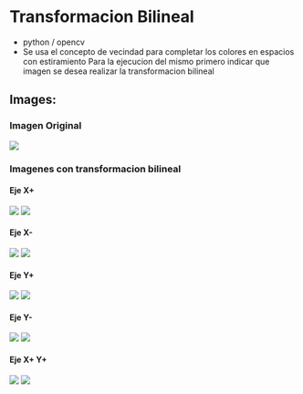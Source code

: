 # Transformacion Bilineal
+ python / opencv
+ Se usa el concepto de vecindad para completar los colores en espacios con estiramiento
Para la ejecucion del mismo primero indicar que imagen se desea realizar la transformacion bilineal
## Images:
### Imagen Original
![](https://github.com/RubenJTL/TOPICO-DE-COMPUTACION-GRAFICA/blob/master/Transformacion/TRANSFORMACIONBILINEAL/imgO.PNG)
### Imagenes con transformacion bilineal
  #### Eje X+
  ![](https://github.com/RubenJTL/TOPICO-DE-COMPUTACION-GRAFICA/blob/master/Transformacion/TRANSFORMACIONBILINEAL/img4.PNG)
  ![](https://github.com/RubenJTL/TOPICO-DE-COMPUTACION-GRAFICA/blob/master/Transformacion/TRANSFORMACIONBILINEAL/img4conAuto.PNG)
  #### Eje X-
  ![](https://github.com/RubenJTL/TOPICO-DE-COMPUTACION-GRAFICA/blob/master/Transformacion/TRANSFORMACIONBILINEAL/img3.PNG)
  ![](https://github.com/RubenJTL/TOPICO-DE-COMPUTACION-GRAFICA/blob/master/Transformacion/TRANSFORMACIONBILINEAL/img3conAuto.PNG)
  #### Eje Y+
  ![](https://github.com/RubenJTL/TOPICO-DE-COMPUTACION-GRAFICA/blob/master/Transformacion/TRANSFORMACIONBILINEAL/img1.PNG)
  ![](https://github.com/RubenJTL/TOPICO-DE-COMPUTACION-GRAFICA/blob/master/Transformacion/TRANSFORMACIONBILINEAL/img1conAuto.PNG)
  #### Eje Y-
  ![](https://github.com/RubenJTL/TOPICO-DE-COMPUTACION-GRAFICA/blob/master/Transformacion/TRANSFORMACIONBILINEAL/img2.PNG)
  ![](https://github.com/RubenJTL/TOPICO-DE-COMPUTACION-GRAFICA/blob/master/Transformacion/TRANSFORMACIONBILINEAL/img2conAuto.PNG)
  #### Eje X+ Y+
  ![](https://github.com/RubenJTL/TOPICO-DE-COMPUTACION-GRAFICA/blob/master/Transformacion/TRANSFORMACIONBILINEAL/img5.PNG)
  ![](https://github.com/RubenJTL/TOPICO-DE-COMPUTACION-GRAFICA/blob/master/Transformacion/TRANSFORMACIONBILINEAL/img5conAuto.PNG)
